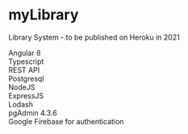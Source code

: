 # myLibrary
Library System - to be published on Heroku in 2021

Angular 8<br> 
Typescript<br> 
REST API<br> 
Postgresql<br>
NodeJS<br>
ExpressJS<br>
Lodash<br>
pgAdmin 4.3.6<br>
Google Firebase for authentication<br>



